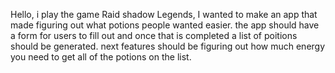 Hello, i play the game Raid shadow Legends, I wanted to make an app that made figuring out what potions people wanted easier. the app should have a form for users to fill out and once that is completed a list of poitions should be generated. next features should be figuring out how much energy you need to get all of the potions on the list.
